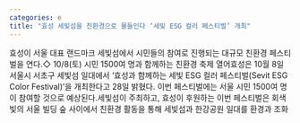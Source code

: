 ```yaml
---
categories: e
title: "효성 세빛섬을 친환경으로 물들인다 ‘세빛 ESG 컬러 페스티벌’ 개최"
---
```

효성이 서울 대표 랜드마크 세빛섬에서 시민들의 참여로 진행되는 대규모 친환경 페스티벌을 연다.◇ 10/8(토) 시민 1500여 명과 함께하는 친환경 축제 열어효성은 10월 8일 서울시 서초구 세빛섬 일대에서 ‘효성과 함께하는 세빛 ESG 컬러 페스티벌(Sevit ESG Color Festival)’을 개최한다고 28일 밝혔다. 이번 페스티벌에는 서울 시민 1500여 명이 참여할 것으로 예상된다.세빛섬이 주최하고, 효성이 후원하는 이번 페스티벌은 회색빛의 서울 빌딩 숲 사이에서 친환경 활동을 통해 세빛섬과 한강공원 일대를 환경과 조화